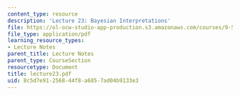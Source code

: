 ```yaml
---
content_type: resource
description: 'Lecture 23: Bayesian Interpretations'
file: https://ol-ocw-studio-app-production.s3.amazonaws.com/courses/9-520-statistical-learning-theory-and-applications-spring-2003/8c5d7e91256844f8a6857ad04b9133e3_lecture23.pdf
file_type: application/pdf
learning_resource_types:
- Lecture Notes
parent_title: Lecture Notes
parent_type: CourseSection
resourcetype: Document
title: lecture23.pdf
uid: 8c5d7e91-2568-44f8-a685-7ad04b9133e3
---
```

